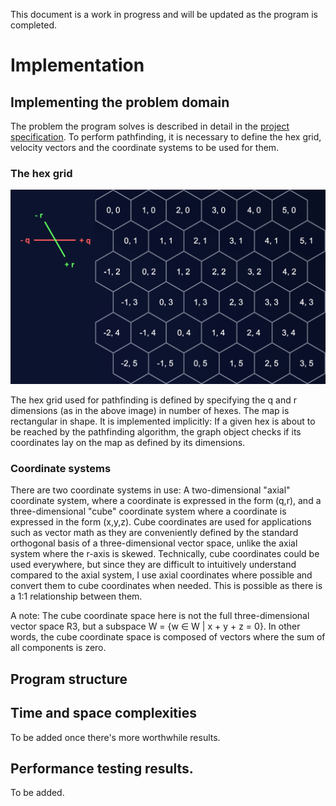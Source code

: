 This document is a work in progress and will be updated as the program is completed.

# Implementation

## Implementing the problem domain

The problem the program solves is described in detail in the [project specification](documentation/project_specification.md). To perform pathfinding, it is necessary to define the hex grid, velocity vectors and the coordinate systems to be used for them.

### The hex grid

![Hex grid](documentation/hex_grid_reference.png)

The hex grid used for pathfinding is defined by specifying the q and r dimensions (as in the above image) in number of hexes. The map is rectangular in shape. It is implemented implicitly: If a given hex is about to be reached by the pathfinding algorithm, the graph object checks if its coordinates lay on the map as defined by its dimensions.

### Coordinate systems

There are two coordinate systems in use: A two-dimensional "axial" coordinate system, where a coordinate is expressed in the form (q,r), and a three-dimensional "cube" coordinate system where a coordinate is expressed in the form (x,y,z). Cube coordinates are used for applications such as vector math as they are conveniently defined by the standard orthogonal basis of a three-dimensional vector space, unlike the axial system where the r-axis is skewed. Technically, cube coordinates could be used everywhere, but since they are difficult to intuitively understand compared to the axial system, I use axial coordinates where possible and convert them to cube coordinates when needed. This is possible as there is a 1:1 relationship between them.

A note: The cube coordinate space here is not the full three-dimensional vector space R3, but a subspace W = {w ∈ W | x + y + z = 0}. In other words, the cube coordinate space is composed of vectors where the sum of all components is zero.

## Program structure

## Time and space complexities

To be added once there's more worthwhile results.

## Performance testing results.

To be added.
